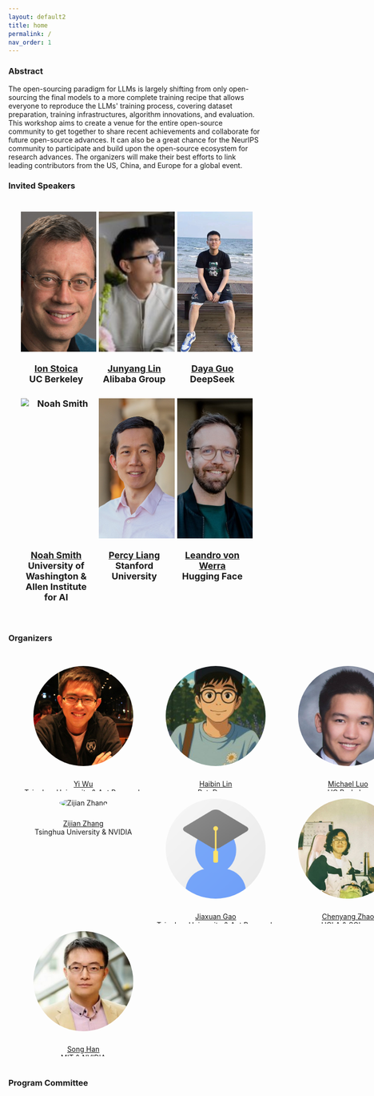 ```yaml
---
layout: default2
title: home
permalink: /
nav_order: 1
---
```


### Abstract

The open-sourcing paradigm for LLMs is largely shifting from only open-sourcing the final models to a more complete training recipe that allows everyone to reproduce the LLMs' training process, covering dataset preparation, training infrastructures, algorithm innovations, and evaluation.
This workshop aims to create a venue for the entire open-source community to get together to share recent achievements and collaborate for future open-source advances. It can also be a great chance for the NeurIPS community to participate and build upon the open-source ecosystem for research advances. The organizers will make their best efforts to link leading contributors from the US, China, and Europe for a global event.

### Invited Speakers

<div class="team-container">
    <div class="sponsor">
        <img src="/assets/img/speakers/ion_stoica.png" alt="Ion Stoica">
        <p><a href="https://people.eecs.berkeley.edu/~istoica/">Ion Stoica</a><br>UC Berkeley</p>
    </div>
    <div class="sponsor">
        <img src="/assets/img/speakers/junyang_lin.png" alt="Junyang Lin">
        <p><a href="https://justinlin610.github.io/">Junyang Lin</a><br>Alibaba Group</p>
    </div>
    <div class="sponsor">
        <img src="/assets/img/speakers/daya_guo.png" alt="Daya Guo">
        <p><a href="https://guoday.github.io/">Daya Guo</a><br>DeepSeek</p>
    </div>
    <div class="sponsor">
        <img src="/assets/img/speakers/noah_smith.png" alt="Noah Smith">
        <p><a href="https://nasmith.github.io/">Noah Smith</a><br>University of Washington & Allen Institute for AI</p>
    </div>
    <div class="sponsor">
        <img src="/assets/img/speakers/percy_liang.png" alt="Percy Liang">
        <p><a href="https://cs.stanford.edu/~pliang/">Percy Liang</a><br>Stanford University</p>
    </div>
    <div class="sponsor">
        <img src="/assets/img/speakers/leandro_von_werra.png" alt="Leandro von Werra">
        <p><a href="https://www.linkedin.com/in/lvwerra">Leandro von Werra</a><br>Hugging Face</p>
    </div>
</div>

### Organizers

<div class="team-container">
    <div class="team-member">
        <img src="/assets/img/organizers/yi_wu.png" alt="Yi Wu">
        <p><a href="https://jxwuyi.weebly.com/">Yi Wu</a><br>Tsinghua University & Ant Research</p>
    </div>
    <div class="team-member">
        <img src="/assets/img/organizers/haibin_lin.png" alt="Haibin Lin">
        <p><a href="https://sites.google.com/view/haibinlin/">Haibin Lin</a><br>ByteDance</p>
    </div>
    <div class="team-member">
        <img src="/assets/img/organizers/michael_luo.png" alt="Michael Luo">
        <p><a href="https://michaelzhiluo.github.io/">Michael Luo</a><br>UC Berkeley</p>
    </div>
    <div class="team-member">
        <img src="https://avatars.githubusercontent.com/u/35801754" alt="Zijian Zhang">
        <p><a href="https://www.linkedin.com/in/AndyZijianZhang/">Zijian Zhang</a><br>Tsinghua University & NVIDIA</p>
    </div>
    <div class="team-member">
        <img src="/assets/img/organizers/jiaxuan_gao.png" alt="Jiaxuan Gao">
        <p><a href="https://scholar.google.com/citations?user=UHSwL-wAAAAJ">Jiaxuan Gao</a><br>Tsinghua University & Ant Research</p>
    </div>
    <div class="team-member">
        <img src="/assets/img/organizers/chenyang_zhao.png" alt="Chenyang Zhao">
        <p><a href="https://zhaochenyang20.github.io/Chayenne/">Chenyang Zhao</a><br>UCLA & SGLang</p>
    </div>
    <div class="team-member">
        <img src="/assets/img/organizers/song_han.png" alt="Song Han">
        <p><a href="https://songhan.mit.edu/">Song Han</a><br>MIT & NVIDIA</p>
    </div>
</div>

### Program Committee

<html>
    <div class="team-container">
        <!-- <div class="team-member">
            <img src="/assets/img/organizers/olivier_pietquin.jpg" alt="Name 9">
            <p><a href="https://www.linkedin.com/in/opietquin/">Olivier Pietquin</a>
            <br>Cohere</p>
        </div>
        <div class="team-member">
            <img src="/assets/img/organizers/kenny_smith.jpeg" alt="Name 9">
            <p><a href="http://www.lel.ed.ac.uk/~kenny/">Kenny Smith</a>
            <br>University of Edinburgh</p>
        </div> -->
    </div>
</html>

<style>

.button-container {
    display: flex;
    justify-content: center;
    align-items: center;
    gap: 20px; /* Adjust the gap as needed */
    margin: 20px 0; /* Add some margin to the container */
}

.custom-button {
    background-color: #4CAF50;
    border: none;
    color: white;
    padding: 15px 32px;
    text-align: center;
    text-decoration: none;
    display: inline-block;
    font-size: 16px;
    margin: 4px 2px;
    cursor: pointer;
    border-radius: 8px;
}

/* Style for the team container */
.team-container {
    display: grid;
    grid-template-columns: repeat(3, 1fr); /* Display 3 members per row */
    gap: 5px;
    max-width: 1024px;
    padding: 20px;
}

@media (max-width: 512px) {
    .team-container {
        grid-template-columns: repeat(1, 1fr); /* Display 2 members per row on smaller screens */
    }
}

/* Style for each team member */
.team-member {
    text-align: center;
    /* background-color: #fff; */
    padding: 0px;
    width: 260px; /* Set a fixed width for consistent circle appearance */
    height: 260px; /* Set a fixed height for consistent circle appearance */
    /* box-shadow: 0px 3px 6px rgba(0, 0, 0, 0.1); */
    overflow: hidden; /* Hide any image overflow */
}

.team-member h3 {
    font-size: 16px;
    color: #333;
}

.team-member img {
    object-fit: cover;
    border-radius:50%;
    width: 200px;
    height: 200px;
    padding: 10px;
}

.sponsor-container {
    display: flex;
    flex-wrap: wrap;
    justify-content: center;
    gap: 20px;
    max-width: 1024px;
    padding: 20px;
}

.sponsor {
    flex: 0 0 calc(33.333% - 20px); /* Adjust width to account for gap */
    max-width: 280px;
    display: flex;
    flex-direction: column;
    text-align: center;
    font-size: 18px;
    font-weight: bold;
}

.sponsor img {  
    width: 100%;
    height: 280px;
    object-fit: cover;
    padding: 5px;
}

.caption {
    margin-top: 12px;
    flex-grow: 1;
    display: flex;
    flex-direction: column;
    justify-content: flex-start;
}

@media (max-width: 768px) {
    .sponsor {
        flex: 0 0 calc(50% - 20px); /* 2 columns on medium screens */
    }
}

@media (max-width: 468) {
    .sponsor {
        flex: 0 0 100%; /* 1 column on smaller screens */
    }
}

.right-half {
    flex: 1; /* Each figure takes up 50% of the available width */
    height: 500px; /* Set a fixed height for all figures (adjust the value as needed) */
}

.news-box {
    border: 1px solid #ccc;
    padding: 10px;
    width: 600px;
    margin: 0 auto;
    background-color: #f9f9f9;
}

@media (max-width: 600px) {
    .news-box {
        width: 100%; /* Adjust width to fit the screen */
    }
}
</style>

<br><br>
